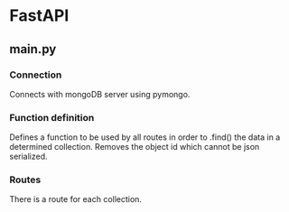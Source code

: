 # FastAPI
## main.py
### Connection
Connects with mongoDB server using pymongo.
### Function definition
Defines a function to be used by all routes in order to .find() the data in a determined collection. Removes the object id which cannot be json serialized.
### Routes
There is a route for each collection.
